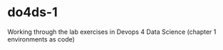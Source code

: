 # do4ds-1
Working through the lab exercises in Devops 4 Data Science (chapter 1 environments as code)
